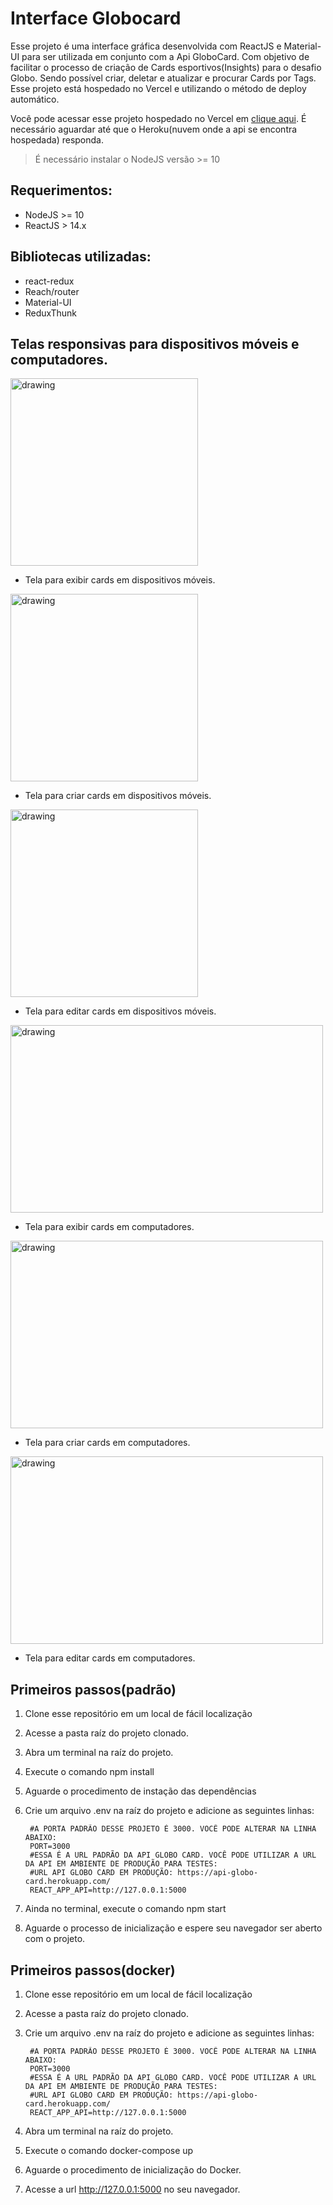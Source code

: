# Interface Globocard

Esse projeto é uma interface gráfica desenvolvida com ReactJS e Material-UI para ser utilizada em conjunto com a Api GloboCard. Com objetivo de facilitar o processo de criação de Cards esportivos(Insights) para o desafio Globo. Sendo possível criar, deletar e atualizar e procurar Cards por Tags. Esse projeto está hospedado no Vercel e utilizando o método de deploy automático.

Você pode acessar esse projeto hospedado no Vercel em [clique aqui](https://interface-globo-card-desafio.vercel.app/). É necessário aguardar até que o Heroku(nuvem onde a api se encontra hospedada) responda.

> É necessário instalar o NodeJS versão >= 10

## Requerimentos:

- NodeJS >= 10
- ReactJS > 14.x


## Bibliotecas utilizadas:

- react-redux
- Reach/router
- Material-UI
- ReduxThunk

## Telas responsivas para dispositivos móveis e computadores.

<img src="github/images/mobile_feed.png" alt="drawing" width="300"/>

- Tela para exibir cards em dispositivos móveis.

<img src="github/images/mobile_create.png" alt="drawing" width="300"/>

- Tela para criar cards em dispositivos móveis.

<img src="github/images/mobile_edit.png" alt="drawing" width="300"/>

- Tela para editar cards em dispositivos móveis.

<img src="github/images/pc_feed.png" alt="drawing" width="500" height="300"/>

- Tela para exibir cards em computadores.

<img src="github/images/pc_create.png" alt="drawing" width="500" height="300"/>

- Tela para criar cards em computadores.

<img src="github/images/pc_edit.png" alt="drawing" width="500" height="300"/>

- Tela para editar cards em computadores.


## Primeiros passos(padrão)
1. Clone esse repositório em um local de fácil localização
2. Acesse a pasta raíz do projeto clonado.
3. Abra um terminal na raíz do projeto.
4. Execute o comando npm install
5. Aguarde o procedimento de instação das dependências
6. Crie um arquivo .env na raíz do projeto e adicione as seguintes linhas:

        #A PORTA PADRÃO DESSE PROJETO É 3000. VOCÊ PODE ALTERAR NA LINHA ABAIXO:
        PORT=3000
        #ESSA É A URL PADRÃO DA API GLOBO CARD. VOCÊ PODE UTILIZAR A URL DA API EM AMBIENTE DE PRODUÇÃO PARA TESTES:
        #URL API GLOBO CARD EM PRODUÇÃO: https://api-globo-card.herokuapp.com/
        REACT_APP_API=http://127.0.0.1:5000

7. Ainda no terminal, execute o comando npm start
8. Aguarde o processo de inicialização e espere seu navegador ser aberto com o projeto.

## Primeiros passos(docker)
1. Clone esse repositório em um local de fácil localização
2. Acesse a pasta raíz do projeto clonado.
3. Crie um arquivo .env na raíz do projeto e adicione as seguintes linhas:

        #A PORTA PADRÃO DESSE PROJETO É 3000. VOCÊ PODE ALTERAR NA LINHA ABAIXO:
        PORT=3000
        #ESSA É A URL PADRÃO DA API GLOBO CARD. VOCÊ PODE UTILIZAR A URL DA API EM AMBIENTE DE PRODUÇÃO PARA TESTES:
        #URL API GLOBO CARD EM PRODUÇÃO: https://api-globo-card.herokuapp.com/
        REACT_APP_API=http://127.0.0.1:5000

4. Abra um terminal na raíz do projeto.
5. Execute o comando docker-compose up
6. Aguarde o procedimento de inicialização do Docker.
7. Acesse a url http://127.0.0.1:5000 no seu navegador.